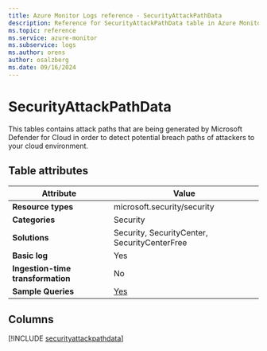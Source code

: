 ```yaml
---
title: Azure Monitor Logs reference - SecurityAttackPathData
description: Reference for SecurityAttackPathData table in Azure Monitor Logs.
ms.topic: reference
ms.service: azure-monitor
ms.subservice: logs
ms.author: orens
author: osalzberg
ms.date: 09/16/2024
---
```


# SecurityAttackPathData

This tables contains attack paths that are being generated by Microsoft Defender for Cloud in order to detect potential breach paths of attackers to your cloud environment.


## Table attributes

|Attribute|Value|
|---|---|
|**Resource types**|microsoft.security/security|
|**Categories**|Security|
|**Solutions**| Security, SecurityCenter, SecurityCenterFree|
|**Basic log**|Yes|
|**Ingestion-time transformation**|No|
|**Sample Queries**|[Yes](/azure/azure-monitor/reference/queries/securityattackpathdata)|



## Columns
  
[!INCLUDE [securityattackpathdata](~/reusable-content/ce-skilling/azure/includes/azure-monitor/reference/tables/securityattackpathdata-include.md)]
